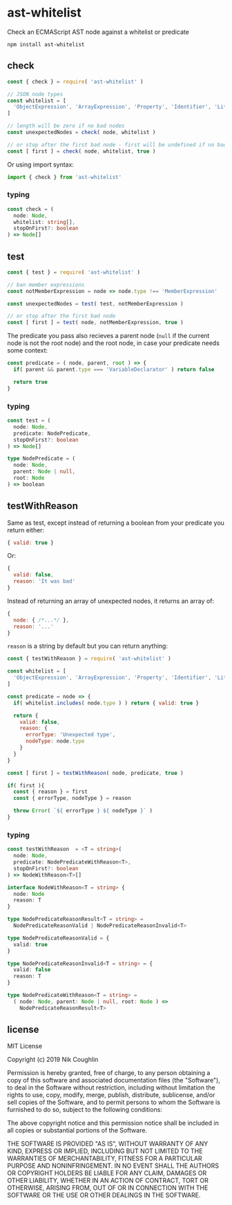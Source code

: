 # ast-whitelist

Check an ECMAScript AST node against a whitelist or predicate

`npm install ast-whitelist`

## check

```js
const { check } = require( 'ast-whitelist' )

// JSON node types
const whitelist = [
  'ObjectExpression', 'ArrayExpression', 'Property', 'Identifier', 'Literal'
]

// length will be zero if no bad nodes
const unexpectedNodes = check( node, whitelist )

// or stop after the first bad node - first will be undefined if no bad nodes
const [ first ] = check( node, whitelist, true )
```

Or using import syntax:
```js
import { check } from 'ast-whitelist'
```

### typing

```ts
const check = (
  node: Node,
  whitelist: string[],
  stopOnFirst?: boolean
) => Node[]
```

## test

```js
const { test } = require( 'ast-whitelist' )

// ban member expressions
const notMemberExpression = node => node.type !== 'MemberExpression'

const unexpectedNodes = test( test, notMemberExpression )

// or stop after the first bad node
const [ first ] = test( node, notMemberExpression, true )
```

The predicate you pass also recieves a parent node (`null` if the current node
is not the root node) and the root node, in case your predicate needs
some context:

```js
const predicate = ( node, parent, root ) => {
  if( parent && parent.type === 'VariableDeclarator' ) return false

  return true
}
```

### typing

```ts
const test = (
  node: Node,
  predicate: NodePredicate,
  stopOnFirst?: boolean
) => Node[]

type NodePredicate = (
  node: Node,
  parent: Node | null,
  root: Node
) => boolean
```

## testWithReason

Same as test, except instead of returning a boolean from your predicate you
return either:

```js
{ valid: true }
```

Or:
```js
{
  valid: false,
  reason: 'It was bad'
}
```

Instead of returning an array of unexpected nodes, it returns an array of:

```js
{
  node: { /*...*/ },
  reason: '...'
}
```

`reason` is a string by default but you can return anything:

```js
const { testWithReason } = require( 'ast-whitelist' )

const whitelist = [
  'ObjectExpression', 'ArrayExpression', 'Property', 'Identifier', 'Literal'
]

const predicate = node => {
  if( whitelist.includes( node.type ) ) return { valid: true }

  return {
    valid: false,
    reason: {
      errorType: 'Unexpected type',
      nodeType: node.type
    }
  }
}

const [ first ] = testWithReason( node, predicate, true )

if( first ){
  const { reason } = first
  const { errorType, nodeType } = reason

  throw Error( `${ errorType } ${ nodeType }` )
}
```

### typing

```ts
const testWithReason  = <T = string>(
  node: Node,
  predicate: NodePredicateWithReason<T>,
  stopOnFirst?: boolean
) => NodeWithReason<T>[]

interface NodeWithReason<T = string> {
  node: Node
  reason: T
}

type NodePredicateReasonResult<T = string> =
  NodePredicateReasonValid | NodePredicateReasonInvalid<T>

type NodePredicateReasonValid = {
  valid: true
}

type NodePredicateReasonInvalid<T = string> = {
  valid: false
  reason: T
}

type NodePredicateWithReason<T = string> =
  ( node: Node, parent: Node | null, root: Node ) =>
    NodePredicateReasonResult<T>
```

## license

MIT License

Copyright (c) 2019 Nik Coughlin

Permission is hereby granted, free of charge, to any person obtaining a copy
of this software and associated documentation files (the "Software"), to deal
in the Software without restriction, including without limitation the rights
to use, copy, modify, merge, publish, distribute, sublicense, and/or sell
copies of the Software, and to permit persons to whom the Software is
furnished to do so, subject to the following conditions:

The above copyright notice and this permission notice shall be included in all
copies or substantial portions of the Software.

THE SOFTWARE IS PROVIDED "AS IS", WITHOUT WARRANTY OF ANY KIND, EXPRESS OR
IMPLIED, INCLUDING BUT NOT LIMITED TO THE WARRANTIES OF MERCHANTABILITY,
FITNESS FOR A PARTICULAR PURPOSE AND NONINFRINGEMENT. IN NO EVENT SHALL THE
AUTHORS OR COPYRIGHT HOLDERS BE LIABLE FOR ANY CLAIM, DAMAGES OR OTHER
LIABILITY, WHETHER IN AN ACTION OF CONTRACT, TORT OR OTHERWISE, ARISING FROM,
OUT OF OR IN CONNECTION WITH THE SOFTWARE OR THE USE OR OTHER DEALINGS IN THE
SOFTWARE.
